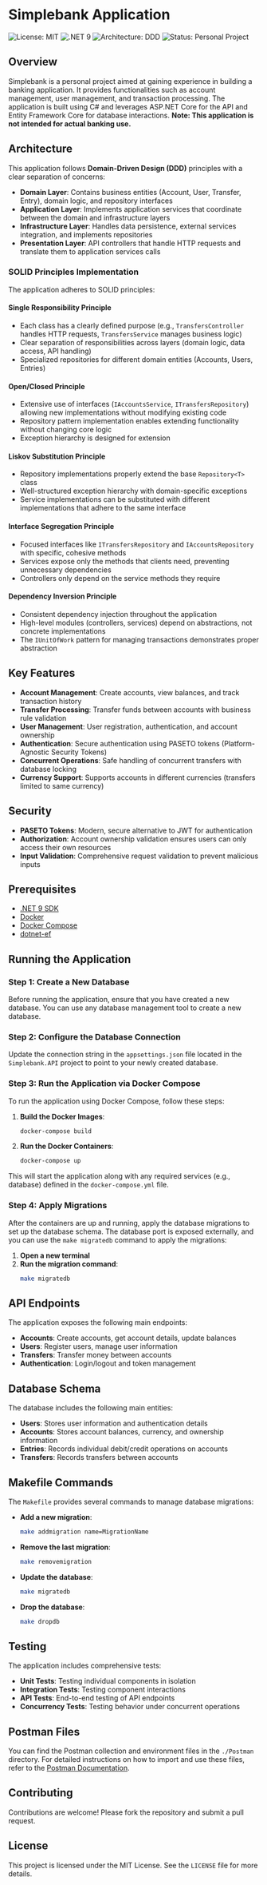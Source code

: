 # Simplebank Application

![License: MIT](https://img.shields.io/badge/License-MIT-green.svg)
![.NET 9](https://img.shields.io/badge/.NET-9.0-purple.svg)
![Architecture: DDD](https://img.shields.io/badge/Architecture-DDD-blue.svg)
![Status: Personal Project](https://img.shields.io/badge/Status-Personal_Project-orange.svg)

## Overview

Simplebank is a personal project aimed at gaining experience in building a banking application. It provides functionalities such as account management, user management, and transaction processing. The application is built using C# and leverages ASP.NET Core for the API and Entity Framework Core for database interactions. **Note: This application is not intended for actual banking use.**

## Architecture

This application follows **Domain-Driven Design (DDD)** principles with a clear separation of concerns:

- **Domain Layer**: Contains business entities (Account, User, Transfer, Entry), domain logic, and repository interfaces
- **Application Layer**: Implements application services that coordinate between the domain and infrastructure layers
- **Infrastructure Layer**: Handles data persistence, external services integration, and implements repositories
- **Presentation Layer**: API controllers that handle HTTP requests and translate them to application services calls

### SOLID Principles Implementation

The application adheres to SOLID principles:

#### Single Responsibility Principle
- Each class has a clearly defined purpose (e.g., `TransfersController` handles HTTP requests, `TransfersService` manages business logic)
- Clear separation of responsibilities across layers (domain logic, data access, API handling)
- Specialized repositories for different domain entities (Accounts, Users, Entries)

#### Open/Closed Principle
- Extensive use of interfaces (`IAccountsService`, `ITransfersRepository`) allowing new implementations without modifying existing code
- Repository pattern implementation enables extending functionality without changing core logic
- Exception hierarchy is designed for extension

#### Liskov Substitution Principle
- Repository implementations properly extend the base `Repository<T>` class
- Well-structured exception hierarchy with domain-specific exceptions
- Service implementations can be substituted with different implementations that adhere to the same interface

#### Interface Segregation Principle
- Focused interfaces like `ITransfersRepository` and `IAccountsRepository` with specific, cohesive methods
- Services expose only the methods that clients need, preventing unnecessary dependencies
- Controllers only depend on the service methods they require

#### Dependency Inversion Principle
- Consistent dependency injection throughout the application
- High-level modules (controllers, services) depend on abstractions, not concrete implementations
- The `IUnitOfWork` pattern for managing transactions demonstrates proper abstraction

## Key Features

- **Account Management**: Create accounts, view balances, and track transaction history
- **Transfer Processing**: Transfer funds between accounts with business rule validation
- **User Management**: User registration, authentication, and account ownership
- **Authentication**: Secure authentication using PASETO tokens (Platform-Agnostic Security Tokens)
- **Concurrent Operations**: Safe handling of concurrent transfers with database locking
- **Currency Support**: Supports accounts in different currencies (transfers limited to same currency)

## Security

- **PASETO Tokens**: Modern, secure alternative to JWT for authentication
- **Authorization**: Account ownership validation ensures users can only access their own resources
- **Input Validation**: Comprehensive request validation to prevent malicious inputs

## Prerequisites

- [.NET 9 SDK](https://dotnet.microsoft.com/download/dotnet/9.0)
- [Docker](https://www.docker.com/get-started)
- [Docker Compose](https://docs.docker.com/compose/install/)
- [dotnet-ef](https://docs.microsoft.com/en-us/ef/core/cli/dotnet)

## Running the Application

### Step 1: Create a New Database
Before running the application, ensure that you have created a new database. You can use any database management tool to create a new database.

### Step 2: Configure the Database Connection
Update the connection string in the `appsettings.json` file located in the `Simplebank.API` project to point to your newly created database.

### Step 3: Run the Application via Docker Compose
To run the application using Docker Compose, follow these steps:

1. **Build the Docker Images**:
   ```sh
   docker-compose build
   ```

2. **Run the Docker Containers**:
   ```sh
   docker-compose up
   ```

This will start the application along with any required services (e.g., database) defined in the `docker-compose.yml` file.

### Step 4: Apply Migrations
After the containers are up and running, apply the database migrations to set up the database schema. The database port is exposed externally, and you can use the `make migratedb` command to apply the migrations:

1. **Open a new terminal**
2. **Run the migration command**:
   ```sh
   make migratedb
   ```

## API Endpoints

The application exposes the following main endpoints:

- **Accounts**: Create accounts, get account details, update balances
- **Users**: Register users, manage user information
- **Transfers**: Transfer money between accounts
- **Authentication**: Login/logout and token management

## Database Schema

The database includes the following main entities:
- **Users**: Stores user information and authentication details
- **Accounts**: Stores account balances, currency, and ownership information
- **Entries**: Records individual debit/credit operations on accounts
- **Transfers**: Records transfers between accounts

## Makefile Commands

The `Makefile` provides several commands to manage database migrations:

- **Add a new migration**:
  ```sh
  make addmigration name=MigrationName
  ```

- **Remove the last migration**:
  ```sh
  make removemigration
  ```

- **Update the database**:
  ```sh
  make migratedb
  ```

- **Drop the database**:
  ```sh
  make dropdb
  ```

## Testing

The application includes comprehensive tests:
- **Unit Tests**: Testing individual components in isolation
- **Integration Tests**: Testing component interactions
- **API Tests**: End-to-end testing of API endpoints
- **Concurrency Tests**: Testing behavior under concurrent operations

## Postman Files

You can find the Postman collection and environment files in the `./Postman` directory. For detailed instructions on how to import and use these files, refer to the [Postman Documentation](./Postman/postman.md).

## Contributing

Contributions are welcome! Please fork the repository and submit a pull request.

## License

This project is licensed under the MIT License. See the `LICENSE` file for more details.
